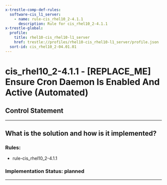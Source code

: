 ```yaml
---
x-trestle-comp-def-rules:
  software-cis_l1_server:
    - name: rule-cis_rhel10_2-4.1.1
      description: Rule for cis_rhel10_2-4.1.1
x-trestle-global:
  profile:
    title: rhel10-cis_rhel10-l1_server
    href: trestle://profiles/rhel10-cis_rhel10-l1_server/profile.json
  sort-id: cis_rhel10_2-04.01.01
---
```


# cis_rhel10_2-4.1.1 - \[REPLACE_ME\] Ensure Cron Daemon Is Enabled And Active (Automated)

## Control Statement

______________________________________________________________________

## What is the solution and how is it implemented?

<!-- For implementation status enter one of: implemented, partial, planned, alternative, not-applicable -->

<!-- Note that the list of rules under ### Rules: is read-only and changes will not be captured after assembly to JSON -->

<!-- Add control implementation description here for control: cis_rhel10_2-4.1.1 -->

### Rules:

  - rule-cis_rhel10_2-4.1.1

### Implementation Status: planned

______________________________________________________________________
